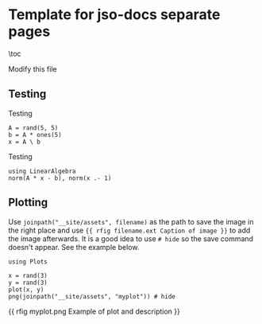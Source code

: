 <!--This file was generated, do not modify it.-->
# Template for jso-docs separate pages

\toc

Modify this file

## Testing

Testing

````julia:ex1
A = rand(5, 5)
b = A * ones(5)
x = A \ b
````

Testing

````julia:ex2
using LinearAlgebra
norm(A * x - b), norm(x .- 1)
````

## Plotting

Use `joinpath("__site/assets", filename)` as the path to save the image in the right place and use `{{ rfig filename.ext Caption of image }}` to add the image afterwards.
It is a good idea to use `# hide` so the save command doesn't appear. See the example below.

````julia:ex3
using Plots

x = rand(3)
y = rand(3)
plot(x, y)
png(joinpath("__site/assets", "myplot")) # hide
````

{{ rfig myplot.png Example of plot and description }}


